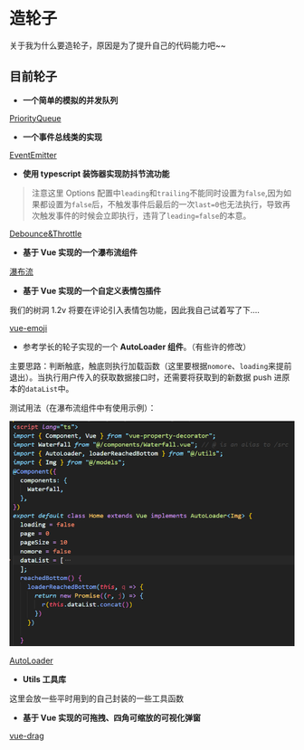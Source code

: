 # 造轮子

关于我为什么要造轮子，原因是为了提升自己的代码能力吧~~

## 目前轮子

- **一个简单的模拟的并发队列**

[PriorityQueue](https://github.com/1360151219/Wheel/blob/master/PriorityQueue.ts)

- **一个事件总线类的实现**

[EventEmitter](https://github.com/1360151219/Wheel/blob/master/EventEmitter.ts)

- **使用 typescript 装饰器实现防抖节流功能**

> 注意这里 Options 配置中`leading`和`trailing`不能同时设置为`false`,因为如果都设置为`false`后，不触发事件后最后的一次`last=0`也无法执行，导致再次触发事件的时候会立即执行，违背了`leading=false`的本意。

[Debounce&Throttle](https://github.com/1360151219/Wheel/blob/master/Debounce.ts)

- **基于 Vue 实现的一个瀑布流组件**

[瀑布流](https://github.com/1360151219/Wheel/tree/master/Waterfall-Image/waterfall)

- **基于 Vue 实现的一个自定义表情包插件**

我们的树洞 1.2v 将要在评论引入表情包功能，因此我自己试着写了下....

[vue-emoji](https://github.com/1360151219/Wheel/tree/master/emoji)

- 参考学长的轮子实现的一个 **AutoLoader 组件**。（有些许的修改）

主要思路：判断触底，触底则执行加载函数（这里要根据`nomore`、`loading`来提前退出）。当执行用户传入的获取数据接口时，还需要将获取到的新数据 push 进原本的`dataList`中。

测试用法（在瀑布流组件中有使用示例）：

![](./loader/example.png)

[AutoLoader](https://github.com/1360151219/Wheel/tree/master/loader)

- **Utils 工具库**

这里会放一些平时用到的自己封装的一些工具函数

- **基于 Vue 实现的可拖拽、四角可缩放的可视化弹窗**

[vue-drag](https://github.com/1360151219/Wheel/tree/master/drag)
